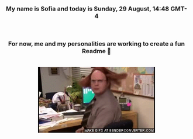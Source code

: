 


<div align="center">
<h3 >My name is Sofia and today is Sunday, 29 August, 14:48 GMT-4</h3><br>
<h3 >For now, me and my personalities are working to create a fun Readme 👋
</h3><br>
<img src='img/dwight.gif' alt='working...'/>
</div>
